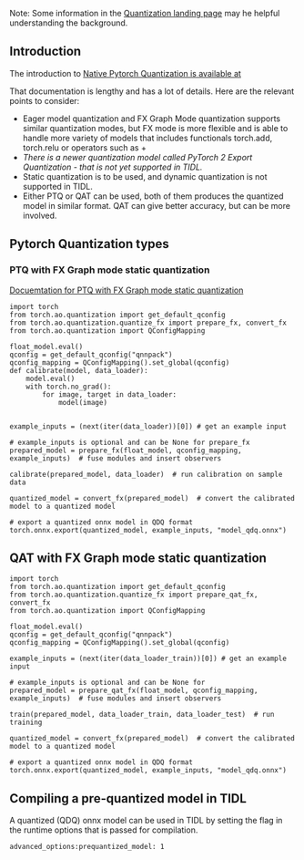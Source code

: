 
Note: Some information in the [Quantization landing page](./quantization.md) may he helpful understanding the background.

## Introduction

The introduction to [Native Pytorch Quantization is available at](https://pytorch.org/docs/stable/quantization.html)

That documentation is lengthy and has a lot of details. Here are the relevant points to consider:
- Eager model quantization and FX Graph Mode quantization supports similar quantization modes, but FX mode is more flexible and is able to handle more variety of models that includes functionals torch.add, torch.relu or operators such as +
- *There is a newer quantization model called PyTorch 2 Export Quantization - that is not yet supported in TIDL.*
- Static quantization is to be used, and dynamic quantization is not supported in TIDL.
- Either PTQ or QAT can be used, both of them produces the quantized model in similar format. QAT can give better accuracy, but can be more involved.

## Pytorch Quantization types

### PTQ with FX Graph mode static quantization

[Docuemtation for PTQ with FX Graph mode static quantization](https://pytorch.org/tutorials/prototype/fx_graph_mode_ptq_static.html)

```
import torch
from torch.ao.quantization import get_default_qconfig
from torch.ao.quantization.quantize_fx import prepare_fx, convert_fx
from torch.ao.quantization import QConfigMapping

float_model.eval()
qconfig = get_default_qconfig("qnnpack")
qconfig_mapping = QConfigMapping().set_global(qconfig)
def calibrate(model, data_loader):
    model.eval()
    with torch.no_grad():
        for image, target in data_loader:
            model(image)


example_inputs = (next(iter(data_loader))[0]) # get an example input

# example_inputs is optional and can be None for prepare_fx
prepared_model = prepare_fx(float_model, qconfig_mapping, example_inputs)  # fuse modules and insert observers

calibrate(prepared_model, data_loader)  # run calibration on sample data

quantized_model = convert_fx(prepared_model)  # convert the calibrated model to a quantized model

# export a quantized onnx model in QDQ format
torch.onnx.export(quantized_model, example_inputs, "model_qdq.onnx")
```

## QAT with FX Graph mode static quantization

```
import torch
from torch.ao.quantization import get_default_qconfig
from torch.ao.quantization.quantize_fx import prepare_qat_fx, convert_fx
from torch.ao.quantization import QConfigMapping

float_model.eval()
qconfig = get_default_qconfig("qnnpack")
qconfig_mapping = QConfigMapping().set_global(qconfig)

example_inputs = (next(iter(data_loader_train))[0]) # get an example input

# example_inputs is optional and can be None for 
prepared_model = prepare_qat_fx(float_model, qconfig_mapping, example_inputs)  # fuse modules and insert observers

train(prepared_model, data_loader_train, data_loader_test)  # run training

quantized_model = convert_fx(prepared_model)  # convert the calibrated model to a quantized model

# export a quantized onnx model in QDQ format
torch.onnx.export(quantized_model, example_inputs, "model_qdq.onnx")
```

## Compiling a pre-quantized model in TIDL

A quantized (QDQ) onnx model can be used in TIDL by setting the flag in the runtime options that is passed for compilation.

```
advanced_options:prequantized_model: 1
```
